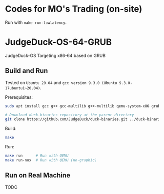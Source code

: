 # Codes for MO's Trading (on-site)

Run with `make run-lowlatency`.

# JudgeDuck-OS-64-GRUB
JudgeDuck-OS Targeting x86-64 based on GRUB

## Build and Run

Tested on `Ubuntu 20.04` and `gcc version 9.3.0 (Ubuntu 9.3.0-17ubuntu1~20.04)`.

Prerequisites:

```bash
sudo apt install gcc g++ gcc-multilib g++-multilib qemu-system-x86 grub-pc xorriso nasm make

# Download duck-binaries repository at the parent directory
git clone https://github.com/JudgeDuck/duck-binaries.git ../duck-binaries
```

Build:

```bash
make
```

Run:

```bash
make run      # Run with QEMU
make run-nox  # Run with QEMU (no-graphic)
```

## Run on Real Machine

TODO
